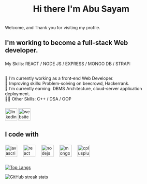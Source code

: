 <!-- ![Web and application developer ](https://media.licdn.com/dms/image/D4D16AQH8iQLrZew7xQ/profile-displaybackgroundimage-shrink_350_1400/0/1684629625820?e=1695859200&v=beta&t=G9kPEy0J5cNH0GC3kbp008XG9sRMK0-4MBoVaWcFygI) -->

<h1 align="center">Hi there  I'm Abu Sayam</h1> <br>
Welcome, and Thank you for visiting my profile.

###

<!-- <p align="left">I'm a Javascript developer. -->

###

<h2 align="left">I'm working to become a full-stack Web developer.</h2>

###

<p align="left">My Skills: REACT / NODE JS / EXPRESS / MONGO DB / STRAPI<br><br>

  🔭 I’m currently working as  a front-end Web Developer.<br>
  🌱 Improving skills: Problem-solving on beecrowd, Hackerrank. <br>
  🌱 I’m currently earning: DBMS Architecture, cloud-server application deployment.<br>
  👨‍💻 Other Skills: C++ / DSA / OOP</p>

###
[<img src='https://cdn.jsdelivr.net/npm/simple-icons@3.0.1/icons/linkedin.svg' alt='linkedin' height='40'>](https://www.linkedin.com/in/abusayam/)  [<img src='https://cdn.jsdelivr.net/npm/simple-icons@3.0.1/icons/icloud.svg' alt='website' height='40'>](abusauem.com) 
###

<h2 align="left">I code with</h2>

###

<div align="left">
  <img src="https://cdn.jsdelivr.net/gh/devicons/devicon/icons/javascript/javascript-original.svg" height="40" alt="javascript logo"  />
  <img width="12" />
  <img src="https://cdn.jsdelivr.net/gh/devicons/devicon/icons/react/react-original.svg" height="40" alt="react logo"  />
  <img width="12" />
  <img src="https://cdn.jsdelivr.net/gh/devicons/devicon/icons/nodejs/nodejs-original.svg" height="40" alt="nodejs logo"  />
  <img width="12" />
  <img src="https://cdn.jsdelivr.net/gh/devicons/devicon/icons/mongodb/mongodb-original.svg" height="40" alt="mongodb logo"  />
  <img width="12" />
  <img src="https://cdn.jsdelivr.net/gh/devicons/devicon/icons/cplusplus/cplusplus-original.svg" height="40" alt="cplusplus logo"  />
</div>

###

[![Top Langs](https://github-readme-stats.vercel.app/api/top-langs/?username=Dev-Abu)](https://github.com/anuraghazra/github-readme-stats)

![GitHub streak stats](https://streak-stats.demolab.com/?user=Dev-Abu)  

